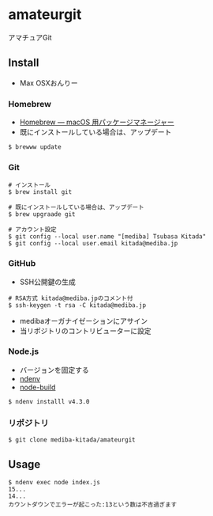 amateurgit
====

アマチュアGit

## Install

- Max OSXおんりー

### Homebrew

- [Homebrew — macOS 用パッケージマネージャー](https://brew.sh/index_ja.html)
- 既にインストールしている場合は、アップデート

```zsh
$ brewww update
```

### Git

```
# インストール
$ brew install git

# 既にインストールしている場合は、アップデート
$ brew upgraade git

# アカウント設定
$ git config --local user.name "[mediba] Tsubasa Kitada"
$ git config --local user.email kitada@mediba.jp
```

### GitHub

- SSH公開鍵の生成

```
# RSA方式 kitada@mediba.jpのコメント付
$ ssh-keygen -t rsa -C kitada@mediba.jp
```

- medibaオーガナイゼーションにアサイン
- 当リポジトリのコントリビューターに設定

### Node.js

- バージョンを固定する
- [ndenv](https://github.com/riywo/ndenv)
- [node-build](https://github.com/riywo/node-build)

```
$ ndenv installl v4.3.0
```

### リポジトリ

```
$ git clone mediba-kitada/amateurgit
```

## Usage

```
$ ndenv exec node index.js
15...
14...
カウントダウンでエラーが起こった:13という数は不吉過ぎます
```
